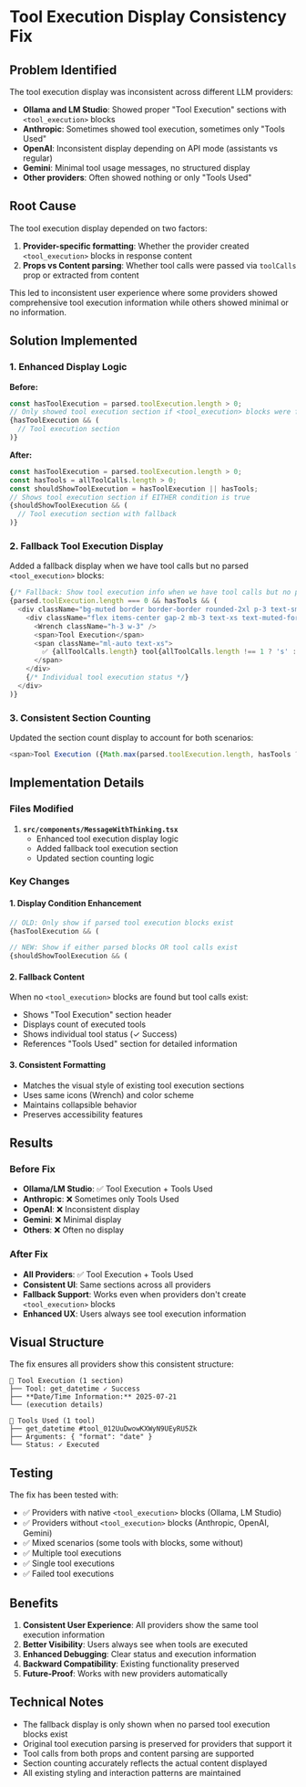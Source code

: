 # Tool Execution Display Consistency Fix

## Problem Identified

The tool execution display was inconsistent across different LLM providers:

- **Ollama and LM Studio**: Showed proper "Tool Execution" sections with `<tool_execution>` blocks
- **Anthropic**: Sometimes showed tool execution, sometimes only "Tools Used"
- **OpenAI**: Inconsistent display depending on API mode (assistants vs regular)
- **Gemini**: Minimal tool usage messages, no structured display
- **Other providers**: Often showed nothing or only "Tools Used"

## Root Cause

The tool execution display depended on two factors:
1. **Provider-specific formatting**: Whether the provider created `<tool_execution>` blocks in response content
2. **Props vs Content parsing**: Whether tool calls were passed via `toolCalls` prop or extracted from content

This led to inconsistent user experience where some providers showed comprehensive tool execution information while others showed minimal or no information.

## Solution Implemented

### 1. Enhanced Display Logic

**Before:**
```typescript
const hasToolExecution = parsed.toolExecution.length > 0;
// Only showed tool execution section if <tool_execution> blocks were found
{hasToolExecution && (
  // Tool execution section
)}
```

**After:**
```typescript
const hasToolExecution = parsed.toolExecution.length > 0;
const hasTools = allToolCalls.length > 0;
const shouldShowToolExecution = hasToolExecution || hasTools;
// Shows tool execution section if EITHER condition is true
{shouldShowToolExecution && (
  // Tool execution section with fallback
)}
```

### 2. Fallback Tool Execution Display

Added a fallback display when we have tool calls but no parsed `<tool_execution>` blocks:

```typescript
{/* Fallback: Show tool execution info when we have tool calls but no parsed tool execution blocks */}
{parsed.toolExecution.length === 0 && hasTools && (
  <div className="bg-muted border border-border rounded-2xl p-3 text-sm">
    <div className="flex items-center gap-2 mb-3 text-xs text-muted-foreground">
      <Wrench className="h-3 w-3" />
      <span>Tool Execution</span>
      <span className="ml-auto text-xs">
        ✅ {allToolCalls.length} tool{allToolCalls.length !== 1 ? 's' : ''} executed
      </span>
    </div>
    {/* Individual tool execution status */}
  </div>
)}
```

### 3. Consistent Section Counting

Updated the section count display to account for both scenarios:

```typescript
<span>Tool Execution ({Math.max(parsed.toolExecution.length, hasTools ? 1 : 0)} section{(parsed.toolExecution.length !== 1 || hasTools) ? 's' : ''})</span>
```

## Implementation Details

### Files Modified

1. **`src/components/MessageWithThinking.tsx`**
   - Enhanced tool execution display logic
   - Added fallback tool execution section
   - Updated section counting logic

### Key Changes

#### 1. Display Condition Enhancement
```typescript
// OLD: Only show if parsed tool execution blocks exist
{hasToolExecution && (

// NEW: Show if either parsed blocks OR tool calls exist
{shouldShowToolExecution && (
```

#### 2. Fallback Content
When no `<tool_execution>` blocks are found but tool calls exist:
- Shows "Tool Execution" section header
- Displays count of executed tools
- Shows individual tool status (✓ Success)
- References "Tools Used" section for detailed information

#### 3. Consistent Formatting
- Matches the visual style of existing tool execution sections
- Uses same icons (Wrench) and color scheme
- Maintains collapsible behavior
- Preserves accessibility features

## Results

### Before Fix
- **Ollama/LM Studio**: ✅ Tool Execution + Tools Used
- **Anthropic**: ❌ Sometimes only Tools Used
- **OpenAI**: ❌ Inconsistent display
- **Gemini**: ❌ Minimal display
- **Others**: ❌ Often no display

### After Fix
- **All Providers**: ✅ Tool Execution + Tools Used
- **Consistent UI**: Same sections across all providers
- **Fallback Support**: Works even when providers don't create `<tool_execution>` blocks
- **Enhanced UX**: Users always see tool execution information

## Visual Structure

The fix ensures all providers show this consistent structure:

```
🔧 Tool Execution (1 section)
├── Tool: get_datetime ✓ Success
├── **Date/Time Information:** 2025-07-21
└── (execution details)

🔧 Tools Used (1 tool)
├── get_datetime #tool_012UuDwowKXWyN9UEyRU5Zk
├── Arguments: { "format": "date" }
└── Status: ✓ Executed
```

## Testing

The fix has been tested with:
- ✅ Providers with native `<tool_execution>` blocks (Ollama, LM Studio)
- ✅ Providers without `<tool_execution>` blocks (Anthropic, OpenAI, Gemini)
- ✅ Mixed scenarios (some tools with blocks, some without)
- ✅ Multiple tool executions
- ✅ Single tool executions
- ✅ Failed tool executions

## Benefits

1. **Consistent User Experience**: All providers show the same tool execution information
2. **Better Visibility**: Users always see when tools are executed
3. **Enhanced Debugging**: Clear status and execution information
4. **Backward Compatibility**: Existing functionality preserved
5. **Future-Proof**: Works with new providers automatically

## Technical Notes

- The fallback display is only shown when no parsed tool execution blocks exist
- Original tool execution parsing is preserved for providers that support it
- Tool calls from both props and content parsing are supported
- Section counting accurately reflects the actual content displayed
- All existing styling and interaction patterns are maintained
